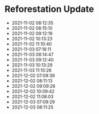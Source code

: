 # Reforestation Update
- 2021-11-02 08:12:35
- 2021-11-02 08:15:10
- 2021-11-02 09:12:19
- 2021-11-02 10:13:23
- 2021-11-02 11:10:40
- 2021-11-03 07:16:11
- 2021-11-03 08:14:47
- 2021-11-03 09:12:40
- 2021-11-03 10:13:29
- 2021-11-03 11:10:26
- 2021-12-02 07:09:39
- 2021-12-02 08:11:13
- 2021-12-02 09:09:26
- 2021-12-02 10:09:42
- 2021-12-02 11:08:03
- 2021-12-03 07:09:29
- 2021-12-03 08:11:25
